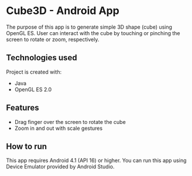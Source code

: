 # Cube3D - Android App
The purpose of this app is to generate simple 3D shape (cube) using OpenGL ES.
User can interact with the cube by touching or pinching the screen to rotate or zoom, respectively.

## Technologies used
Project is created with:
- Java
- OpenGL ES 2.0

## Features
- Drag finger over the screen to rotate the cube
- Zoom in and out with scale gestures

## How to run
This app requires Android 4.1 (API 16) or higher.
You can run this app using Device Emulator provided by Android Studio.